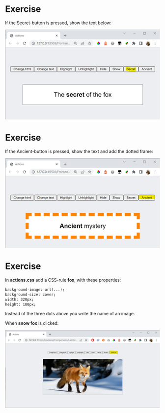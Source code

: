 # Exercise

If the Secret-button is pressed, show the text below:

![](screen1.png)

# Exercise

If the Ancient-button is pressed, show the text and add the dotted frame:

![](screen2.png)


# Exercise

In **actions.css** add a CSS-rule **fox**, with these properties:

    background-image: url(...);
    background-size: cover;
    width: 320px;
    height: 180px;

Instead of the three dots above you write the name of an image.

When **snow fox** is clicked:

![](screen3.png)